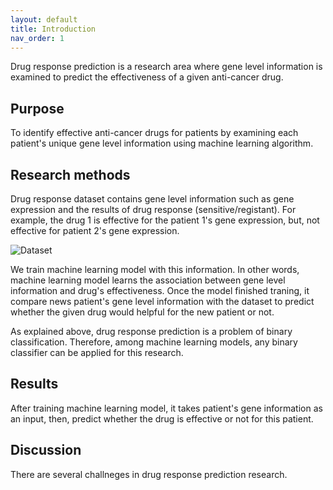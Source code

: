 ```yaml
---
layout: default
title: Introduction
nav_order: 1
---
```


Drug response prediction is a research area where gene level information is examined to predict the effectiveness of a given anti-cancer drug.

## Purpose

To identify effective anti-cancer drugs for patients by examining each patient's unique gene level information using machine learning algorithm.

## Research methods

Drug response dataset contains gene level information such as gene expression and the results of drug response (sensitive/registant). For example, the drug 1 is effective for the patient 1's gene expression, but, not effective for patient 2's gene expression. 

![Dataset](/drp/assets/images/dataset.png)

We train machine learning model with this information. In other words, machine learning model learns the association between gene level information and drug's effectiveness. Once the model finished traning, it compare news patient's gene level information with the dataset to predict whether the given drug would helpful for the new patient or not.

As explained above, drug response prediction is a problem of binary classification. Therefore, among machine learning models, any binary classifier can be applied for this research.

## Results

After training machine learning model, it takes patient's gene information as an input, then, predict whether the drug is effective or not for this patient.

## Discussion

There are several challneges in drug response prediction research. 